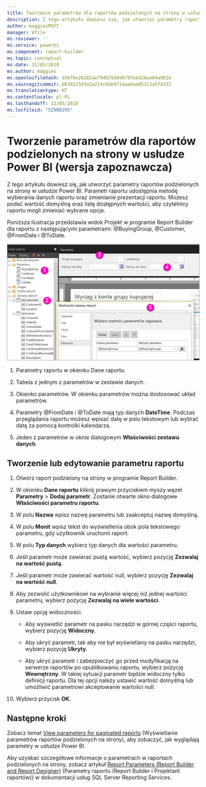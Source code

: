 ```yaml
---
title: Tworzenie parametrów dla raportów podzielonych na strony w usłudze Power BI (wersja zapoznawcza)
description: Z tego artykułu dowiesz się, jak utworzyć parametry raportów podzielonych na strony w usłudze Power BI.
author: maggiesMSFT
manager: kfile
ms.reviewer: ''
ms.service: powerbi
ms.component: report-builder
ms.topic: conceptual
ms.date: 11/05/2018
ms.author: maggies
ms.openlocfilehash: d36f8e26282ae794976b0d679feb426ea04a981b
ms.sourcegitcommit: b03912343a5a214c6bb972aaa6aa051c2a5f4332
ms.translationtype: HT
ms.contentlocale: pl-PL
ms.lasthandoff: 12/05/2018
ms.locfileid: "52900295"
---
```

# <a name="create-parameters-for-paginated-reports-in-the-power-bi-service-preview"></a>Tworzenie parametrów dla raportów podzielonych na strony w usłudze Power BI (wersja zapoznawcza)

Z tego artykułu dowiesz się, jak utworzyć parametry raportów podzielonych na strony w usłudze Power BI.  Parametr raportu udostępnia metodę wybierania danych raportu oraz zmienianie prezentacji raportu. Możesz podać wartość domyślną oraz listę dostępnych wartości, aby czytelnicy raportu mogli zmieniać wybrane opcje.  

Poniższa ilustracja przedstawia widok Projekt w programie Report Builder dla raportu z następującymi parametrami: @BuyingGroup, @Customer, @FromDate i @ToDate. 
  
![Parametry w programie Report Builder](media/paginated-reports-parameters/power-bi-paginated-parameters-report-builder.png)
  
1.  Parametry raportu w okienku Dane raportu.  
  
2.  Tabela z jednym z parametrów w zestawie danych.  
  
3.  Okienko parametrów. W okienku parametrów można dostosować układ parametrów. 
  
4.  Parametry @FromDate i @ToDate mają typ danych **DateTime**. Podczas przeglądania raportu możesz wpisać datę w polu tekstowym lub wybrać datę za pomocą kontrolki kalendarza. 

5.  Jeden z parametrów w oknie dialogowym **Właściwości zestawu danych**.  

  
## <a name="create-or-edit-a-report-parameter"></a>Tworzenie lub edytowanie parametru raportu  
  
1.  Otwórz raport podzielony na strony w programie Report Builder.

1. W okienku **Dane raportu** kliknij prawym przyciskiem myszy węzeł **Parametry** > **Dodaj parametr**. Zostanie otwarte okno dialogowe **Właściwości parametru raportu**.  
  
2.  W polu **Nazwa** wpisz nazwę parametru lub zaakceptuj nazwę domyślną.  
  
3.  W polu **Monit** wpisz tekst do wyświetlenia obok pola tekstowego parametru, gdy użytkownik uruchomi raport.  
  
4.  W polu **Typ danych** wybierz typ danych dla wartości parametru.  
  
5.  Jeśli parametr może zawierać pustą wartość, wybierz pozycję **Zezwalaj na wartość pustą**.  
  
6.  Jeśli parametr może zawierać wartość null, wybierz pozycję **Zezwalaj na wartość null**.  
  
7.  Aby zezwolić użytkownikowi na wybranie więcej niż jednej wartości parametru, wybierz pozycję **Zezwalaj na wiele wartości**.  
  
8.  Ustaw opcję widoczności.  
  
    -   Aby wyświetlić parametr na pasku narzędzi w górnej części raportu, wybierz pozycję **Widoczny**.  
  
    -   Aby ukryć parametr, tak aby nie był wyświetlany na pasku narzędzi, wybierz pozycję **Ukryty**.  
  
    -   Aby ukryć parametr i zabezpieczyć go przed modyfikacją na serwerze raportów po opublikowaniu raportu, wybierz pozycję **Wewnętrzny**. W takiej sytuacji parametr będzie widoczny tylko definicji raportu. Dla tej opcji należy ustawić wartość domyślną lub umożliwić parametrowi akceptowanie wartości null.  
  
9. Wybierz przycisk **OK**. 
  
## <a name="next-steps"></a>Następne kroki

Zobacz temat [View parameters for paginated reports](paginated-reports-view-parameters.md) (Wyświetlanie parametrów raportów podzielonych na strony), aby zobaczyć, jak wyglądają parametry w usłudze Power BI.

Aby uzyskać szczegółowe informacje o parametrach w raportach podzielonych na strony, zobacz artykuł [Report Parameters (Report Builder and Report Designer)](https://docs.microsoft.com/sql/reporting-services/report-design/report-parameters-report-builder-and-report-designer) (Parametry raportu (Report Builder i Projektant raportów)) w dokumentacji usług SQL Server Reporting Services.  
